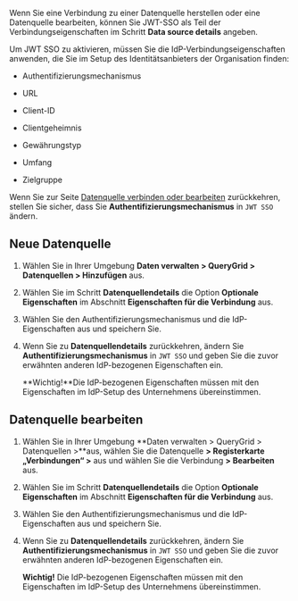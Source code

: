 Wenn Sie eine Verbindung zu einer Datenquelle herstellen oder eine Datenquelle bearbeiten, können Sie JWT-SSO als Teil der Verbindungseigenschaften im Schritt **Data source details** angeben.

Um JWT SSO zu aktivieren, müssen Sie die IdP-Verbindungseigenschaften anwenden, die Sie im Setup des Identitätsanbieters der Organisation finden:

-   Authentifizierungsmechanismus

-   URL

-   Client-ID

-   Clientgeheimnis

-   Gewährungstyp

-   Umfang

-   Zielgruppe

Wenn Sie zur Seite [Datenquelle verbinden oder bearbeiten](znp1640282079399.md) zurückkehren, stellen Sie sicher, dass Sie **Authentifizierungsmechanismus** in `JWT SSO` ändern.

Neue Datenquelle
----------------

1.  Wählen Sie in Ihrer Umgebung **Daten verwalten \> QueryGrid \> Datenquellen \> Hinzufügen** aus.

2.  Wählen Sie im Schritt **Datenquellendetails** die Option **Optionale Eigenschaften** im Abschnitt **Eigenschaften für die Verbindung** aus.

3.  Wählen Sie den Authentifizierungsmechanismus und die IdP-Eigenschaften aus und speichern Sie.

4.  Wenn Sie zu **Datenquellendetails** zurückkehren, ändern Sie **Authentifizierungsmechanismus** in `JWT SSO` und geben Sie die zuvor erwähnten anderen IdP-bezogenen Eigenschaften ein.

    **Wichtig!**Die IdP-bezogenen Eigenschaften müssen mit den Eigenschaften im IdP-Setup des Unternehmens übereinstimmen.

Datenquelle bearbeiten
----------------------

1.  Wählen Sie in Ihrer Umgebung **Daten verwalten \> QueryGrid \> Datenquellen \>**aus, wählen Sie die Datenquelle **\> Registerkarte „Verbindungen“ \>** aus und wählen Sie die Verbindung **\> Bearbeiten** aus.

2.  Wählen Sie im Schritt **Datenquellendetails** die Option **Optionale Eigenschaften** im Abschnitt **Eigenschaften für die Verbindung** aus.

3.  Wählen Sie den Authentifizierungsmechanismus und die IdP-Eigenschaften aus und speichern Sie.

4.  Wenn Sie zu **Datenquellendetails** zurückkehren, ändern Sie **Authentifizierungsmechanismus** in `JWT SSO` und geben Sie die zuvor erwähnten anderen IdP-bezogenen Eigenschaften ein.

    **Wichtig!** Die IdP-bezogenen Eigenschaften müssen mit den Eigenschaften im IdP-Setup des Unternehmens übereinstimmen.
